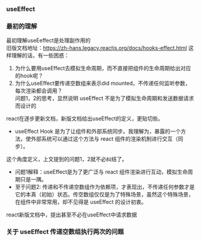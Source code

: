 ### useEffect
### 最初的理解
最初理解useEeffect是处理副作用的  
旧版文档地址：https://zh-hans.legacy.reactjs.org/docs/hooks-effect.html
这样理解的话，有一些困惑：
1. 为什么要用useEffect去模拟生命周期，而不直接把组件的生命周期给出对应的hook呢？
2. 为什么useEffect要传递空数组来表示did mounted，不传递任何监听参数，每次渲染都会调用？  
问题1，2的思考，显然说明 useEffect 不是为了模拟生命周期和发送数据请求而设计的  

react在逐步更新文档，新版文档给出useEffect的定义，更贴切些。  
- useEffect Hook 是为了让组件和外部系统同步。我理解为，暴露的一个方法，使外部系统可以通过这个方法与 react 组件的渲染机制进行交互（同步）。  

这个角度定义，上文提到的问题1，2就不必纠结了。
- 问题1解释：useEffect是为了更广泛与 react 组件渲染进行互动，模拟生命周期只是一隅。
- 至于问题2: 传递和不传递空数组作为依赖项，才表现出，不传递任何参数才是它的本真（初始）状态。传空数组仅仅是为了特殊场景，虽然这个特殊场景，在组件中非常常用，却不见得是 useEffect 的设计初衷。

react新版文档中，提出甚至不必在useEffect中请求数据

### 关于 useEffect 传递空数组执行两次的问题
